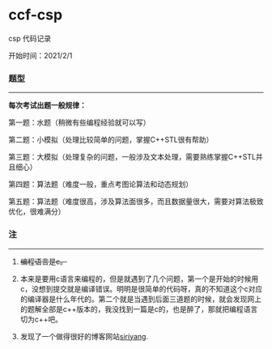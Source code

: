 # ccf-csp
csp 代码记录

开始时间：2021/2/1



### 题型

***

**每次考试出题一般规律：**

第一题：水题（稍微有些编程经验就可以写）

第二题：小模拟（处理比较简单的问题，掌握C++STL很有帮助）

第三题：大模拟（处理复杂的问题，一般涉及文本处理，需要熟练掌握C++STL并且细心）

第四题：算法题（难度一般，重点考图论算法和动态规划）

第五题：算法题（难度很高，涉及算法面很多，而且数据量很大，需要对算法极致优化，很难满分）



### 注

***

1. ~~编程语言是c。~~

2. 本来是要用c语言来编程的，但是就遇到了几个问题，第一个是开始的时候用c，没想到提交就是编译错误。明明是很简单的代码呀，真的不知道这个c对应的编译器是什么年代的。第二个就是当遇到后面三道题的时候，就会发现网上的题解全部是c++版本的，我没找到一篇是c的，也是醉了，那就把编程语言切为c++吧。

3. 发现了一个做得很好的博客网站[siriyang](https://blog.siriyang.cn/posts/20200116222715id.html).

   

